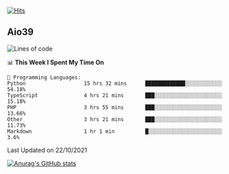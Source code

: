 [![Hits](https://hits.seeyoufarm.com/api/count/incr/badge.svg?url=https%3A%2F%2Fgithub.com%2Faio39&count_bg=%2339C5BB&title_bg=%23555555&icon=&icon_color=%23E7E7E7&title=hits&edge_flat=false)](https://hits.seeyoufarm.com)

## Aio39

<!--START_SECTION:waka-->
![Lines of code](https://img.shields.io/badge/From%20Hello%20World%20I%27ve%20Written-752861%20lines%20of%20code-blue)

📊 **This Week I Spent My Time On** 

```text
💬 Programming Languages: 
Python                   15 hrs 32 mins      █████████████░░░░░░░░░░░░   54.18% 
TypeScript               4 hrs 21 mins       ███░░░░░░░░░░░░░░░░░░░░░░   15.18% 
PHP                      3 hrs 55 mins       ███░░░░░░░░░░░░░░░░░░░░░░   13.66% 
Other                    3 hrs 21 mins       ███░░░░░░░░░░░░░░░░░░░░░░   11.73% 
Markdown                 1 hr 1 min          █░░░░░░░░░░░░░░░░░░░░░░░░   3.6%

```


 Last Updated on 22/10/2021
<!--END_SECTION:waka-->
[![Anurag's GitHub stats](https://github-readme-stats.vercel.app/api?username=aio39)](https://github.com/anuraghazra/github-readme-stats)

<!--
**aio39/aio39** is a ✨ _special_ ✨ repository because its `README.md` (this file) appears on your GitHub profile.

Here are some ideas to get you started:

- 🔭 I’m currently working on ...
- 🌱 I’m currently learning ...
- 👯 I’m looking to collaborate on ...
- 🤔 I’m looking for help with ...
- 💬 Ask me about ...
- 📫 How to reach me: ...
- 😄 Pronouns: ...
- ⚡ Fun fact: ...
-->
